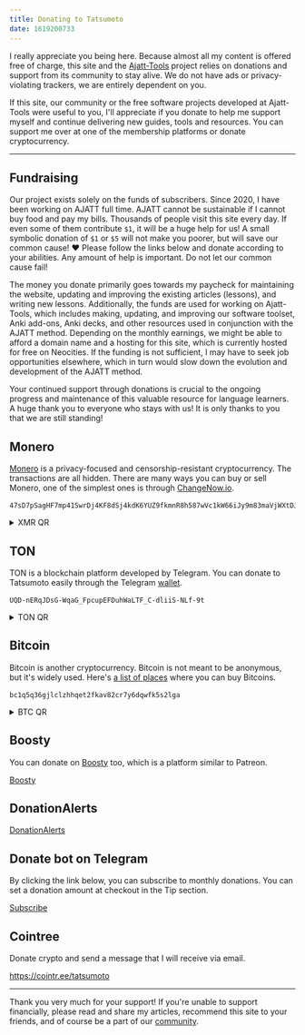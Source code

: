```yaml
---
title: Donating to Tatsumoto
date: 1619200733
---
```


I really appreciate you being here.
Because almost all my content is offered free of charge,
this site and the
[Ajatt-Tools](https://github.com/Ajatt-Tools)
project relies on donations and support from its community to stay alive.
We do not have ads or privacy-violating trackers, we are entirely dependent on you.

If this site,
our community
or the free software projects developed at Ajatt-Tools were useful to you,
I'll appreciate if you donate to help me support myself
and continue delivering new guides, tools and resources.
You can support me over at one of the membership platforms or donate cryptocurrency.

****

## Fundraising

Our project exists solely on the funds of subscribers.
Since 2020, I have been working on AJATT full time.
AJATT cannot be sustainable if I cannot buy food and pay my bills.
Thousands of people visit this site every day.
If even some of them contribute `$1`, it will be a huge help for us!
A small symbolic donation of `$1` or `$5` will not make you poorer,
but will save our common cause!
❤️  Please follow the links below and donate according to your abilities.
Any amount of help is important.
Do not let our common cause fail!

The money you donate primarily goes towards my paycheck for maintaining the website,
updating and improving the existing articles (lessons),
and writing new lessons.
Additionally,
the funds are used for working on Ajatt-Tools,
which includes making, updating, and improving
our software toolset, Anki add-ons, Anki decks,
and other resources used in conjunction with the AJATT method.
Depending on the monthly earnings, we might be able to afford a domain name and
a hosting for this site,
which is currently hosted for free on Neocities.
If the funding is not sufficient,
I may have to seek job opportunities elsewhere,
which in turn would slow down the evolution and development of the AJATT method.

Your continued support through donations is crucial to the ongoing progress
and maintenance of this valuable resource for language learners.
A huge thank you to everyone who stays with us!
It is only thanks to you that we are still standing!

## Monero

[Monero](https://www.getmonero.org/)
is a privacy-focused and censorship-resistant cryptocurrency.
The transactions are all hidden.
There are many ways you can buy or sell Monero, one of the simplest ones is through
[ChangeNow.io](https://changenow.io/).

```
47sD7pSagHF7mp41SwrDj4KF8dSj4kdK6YUZ9fkmnR8h587wVc1kW66iJy9m83maVjWXtDJxmCVxdieMyGZNFHZ2Fifrbr5
```

<details>
<summary>XMR QR</summary>
<p align="center"><img alt="XMR QR" src="img/xmr_qr.png"></p>
</details>

## TON

TON is a blockchain platform developed by Telegram.
You can donate to Tatsumoto easily through the Telegram [wallet](https://t.me/wallet).

```
UQD-nERqJDsG-WqaG_FpcupEFDuhWaLTF_C-dliiS-NLf-9t
```

<details>
<summary>TON QR</summary>
<p align="center"><img src="img/ton_qr.webp" alt="TON QR"></p>
</details>

## Bitcoin

Bitcoin is another cryptocurrency.
Bitcoin is not meant to be anonymous, but it's widely used.
Here's
[a list of places](https://wiki.installgentoo.com/wiki/Cryptocurrency#Where_You_Can_Buy)
where you can buy Bitcoins.

```
bc1q5q36gjlclzhhqet2fkav82cr7y6dqwfk5s2lga
```

<details>
<summary>BTC QR</summary>
<p align="center"><img alt="BTC QR" src="img/btc_qr.png"></p>
</details>

## Boosty

You can donate on
[Boosty](https://boosty.to/tatsumoto/donate)
too, which is a platform similar to Patreon.

<a target="_blank" class="md-button boosty" href="https://boosty.to/tatsumoto/donate">Boosty</a>

## DonationAlerts

<a target="_blank" class="md-button donationalerts" href="https://www.donationalerts.com/r/tatsumoto">DonationAlerts</a>

## Donate bot on Telegram

By clicking the link below,
you can subscribe to monthly donations.
You can set a donation amount at checkout in the Tip section.

<a target="_blank" class="md-button telegram" href="https://t.me/ajatt_tools/348">Subscribe</a>

## Cointree

Donate crypto and send a message that I will receive via email.

https://cointr.ee/tatsumoto

<!-- Deprecated methods

## Liberapay

Liberapay is a recurrent donations platform.
Liberapay does not take a cut of payments.

<a target="_blank" class="md-button lp" href="https://liberapay.com/Tatsumoto/donate">Donate using Liberapay</a>

## Patreon

You can support me over at Patreon by clicking the button below.

<a target="_blank" class="md-button patreon" href="https://www.patreon.com/bePatron?u=43555128">Become a patron</a>

/Deprecated methods -->

****

Thank you very much for your support!
If you're unable to support financially,
please read and share my articles,
recommend this site to your friends,
and of course be a part of our [community](join-our-community.html).
